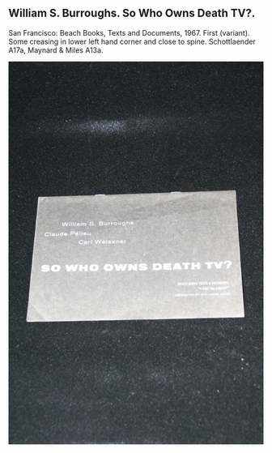 ## William S. Burroughs. So Who Owns Death TV?.

San Francisco: Beach Books, Texts and Documents, 1967. First (variant). Some creasing in lower left hand corner and close to spine. Schottlaender A17a, Maynard & Miles A13a.

![So Who Owns Death TV?](../assets/images/so-who-owns-death-tv-2.jpg)
